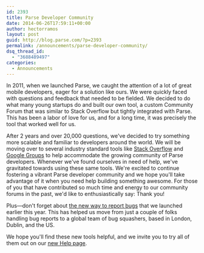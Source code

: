 ```yaml
---
id: 2393
title: Parse Developer Community
date: 2014-06-26T17:59:11+00:00
author: hectorramos
layout: post
guid: http://blog.parse.com/?p=2393
permalink: /announcements/parse-developer-community/
dsq_thread_id:
  - "3688489497"
categories:
  - Announcements
---
```

In 2011, when we launched Parse, we caught the attention of a lot of great mobile developers, eager for a solution like ours. We were quickly faced with questions and feedback that needed to be fielded. We decided to do what many young startups do and built our own tool, a custom Community Forum that was similar to Stack Overflow but tightly integrated with Parse. This has been a labor of love for us, and for a long time, it was precisely the tool that worked well for us.

After 2 years and over 20,000 questions, we've decided to try something more scalable and familiar to developers around the world. We will be moving over to several industry standard tools like [Stack Overflow](http://stackoverflow.com/tags/parse.com) and [Google Groups](https://groups.google.com/forum/#!forum/parse-developers) to help accommodate the growing community of Parse developers. Whenever we've found ourselves in need of help, we've gravitated towards using these same tools. We're excited to continue fostering a vibrant Parse developer community and we hope you'll take advantage of it when you need help building something awesome. For those of you that have contributed so much time and energy to our community forums in the past, we'd like to enthusiastically say: Thank you!

Plus—don't forget about [the new way to report bugs](http://blog.parse.com/2014/03/25/a-new-way-to-report-bugs/) that we launched earlier this year. This has helped us move from just a couple of folks handling bug reports to a global team of bug squashers, based in London, Dublin, and the US.

We hope you'll find these new tools helpful, and we invite you to try all of them out on our [new Help page](https://parse.com/help).